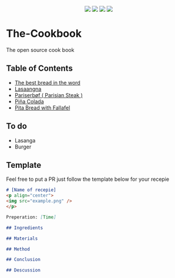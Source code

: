 <p align="center">
<img src=https://img.shields.io/github/issues/logicguy1/The-Cookbook?style=flat-square&logo=appveyor&color=informational />
<img src=https://img.shields.io/github/license/logicguy1/The-Cookbook?style=flat-square&logo=appveyor&color=informational />
<img src=https://img.shields.io/github/stars/logicguy1/The-Cookbook?style=flat-square&logo=appveyor&color=blue />
<img src=https://img.shields.io/github/forks/logicguy1/The-Cookbook?style=flat-square&logo=appveyor&color=blue />
</p>

# The-Cookbook
The open source cook book

## Table of Contents
* [The best bread in the word](https://github.com/logicguy1/The-Cookbook/tree/main/The%20best%20bread%20in%20the%20world)
* [Lasaangna](https://github.com/logicguy1/The-Cookbook/tree/main/Lasagna)
* [Pariserbøf ( Parisian Steak )](https://github.com/logicguy1/The-Cookbook/tree/main/Pariser%20b%C3%B8f%20(%20Parisian%20steak%20))
* [Piña Colada](https://github.com/logicguy1/The-Cookbook/tree/main/Pina_Colada)
* [Pita Bread with Fallafel](https://github.com/logicguy1/The-Cookbook/tree/main/Pita%20bread%20with%20falafel)

## To do
- Lasanga
- Burger

## Template
Feel free to put a PR just follow the template below for your recepie

```md
# [Name of recepie]
<p align="center">
<img src="example.png" />
</p>

Preperation: [Time]

## Ingredients

## Materials

## Method

## Conclusion

## Descussion
```
